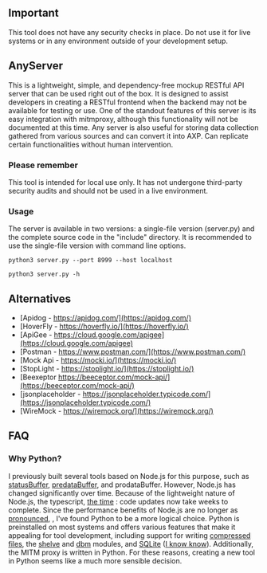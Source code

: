 
## Important

This tool does not have any security checks in place. Do not use it for live systems or in any environment outside of your development setup.


## AnyServer

This is a lightweight, simple, and dependency-free mockup RESTful API server that can be used right out of the box.
It is designed to assist developers in creating a RESTful frontend when the backend may not be available for testing or use.
One of the standout features of this server is its easy integration with mitmproxy, although this functionality will not be documented at this time. 
Any server is also useful for storing data collection gathered from various sources and can convert it into AXP. Can replicate certain functionalities without human intervention.


### Please remember
This tool is intended for local use only. It has not undergone third-party security audits and should not be used in a live environment.


### Usage

The server is available in two versions: a single-file version (server.py) and the complete source code in the "include" directory. It is recommended to use the single-file version with command line options.

```
python3 server.py --port 8999 --host localhost

```

```
python3 server.py -h

```



## Alternatives 


 + [Apidog - https://apidog.com/](https://apidog.com/)
 + [HoverFly - https://hoverfly.io/](https://hoverfly.io/)
 + [ApiGee - https://cloud.google.com/apigee](https://cloud.google.com/apigee)
 + [Postman - https://www.postman.com/](https://www.postman.com/)
 + [Mock Api - https://mocki.io/](https://mocki.io/)
 + [StopLight - https://stoplight.io/](https://stoplight.io/)
 + [Beexeptor https://beeceptor.com/mock-api/](https://beeceptor.com/mock-api/)
 + [jsonplaceholder - https://jsonplaceholder.typicode.com/](https://jsonplaceholder.typicode.com/)
 + [WireMock - https://wiremock.org/](https://wiremock.org/)


## FAQ

### Why Python? 

   I previously built several tools based on Node.js for this purpose,
 such as [statusBuffer](https://github.com/Soldy/statusBuffer), [predataBuffer](https://github.com/Soldy/preDataBuffer), and prodataBuffer.
 However, Node.js has changed significantly over time. Because of the lightweight nature of Node.js, the typescript, [the time](https://nodejs.org/en/blog/release) : code updates now take weeks to complete. Since the performance benefits of Node.js are no longer as [pronounced](https://peps.python.org/pep-0744/), , I've found Python to be a more logical choice. 
 Python is preinstalled on most systems and offers various features that make it appealing for tool development,
 including support for writing [compressed files](https://docs.python.org/3.12/library/archiving.html), the [shelve](https://docs.python.org/3.12/library/shelve.html) and [dbm](https://docs.python.org/3.12/library/dbm.html) modules, and [SQLite](https://docs.python.org/3.12/library/sqlite3.html) ([I know know](https://nodejs.org/docs/latest/api/sqlite.html)). Additionally, the MITM proxy is written in Python. For these reasons, creating a new tool in Python seems like a much more sensible decision.



